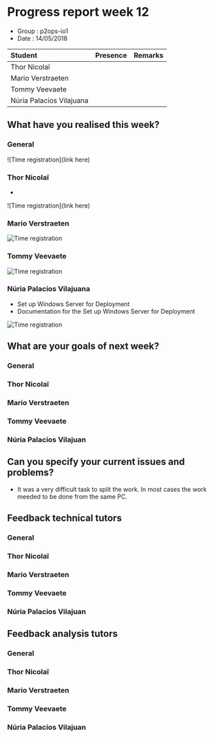 # Progress report week 12

* Group : p2ops-io1
* Date  : 14/05/2018

| Student  | Presence | Remarks |
| :---     | :---     | :---    |
| Thor Nicolaï |         |         |
| Mario Verstraeten |         |         |
| Tommy Veevaete |         |         |
| Núria Palacios Vilajuana |         |         |

## What have you realised this week?

### General


![Time registration](link here)
### Thor Nicolaï
- 


![Time registration](link here)
### Mario Verstraeten


![Time registration]()

### Tommy Veevaete


![Time registration]()

### Núria Palacios Vilajuana
- Set up Windows Server for Deployment
- Documentation for the Set up Windows Server for Deployment

![Time registration](https://i.imgur.com/cxzuwLX.png)


## What are your goals of next week?

### General


### Thor Nicolaï
### Mario Verstraeten
### Tommy Veevaete
### Núria Palacios Vilajuan

## Can you specify your current issues and problems?

* It was a very difficult task to split the work. In most cases the work meeded to be done from the same PC.

## Feedback technical tutors

### General


### Thor Nicolaï
### Mario Verstraeten
### Tommy Veevaete
### Núria Palacios Vilajuan

## Feedback analysis tutors

### General

### Thor Nicolaï
### Mario Verstraeten
### Tommy Veevaete
### Núria Palacios Vilajuan

